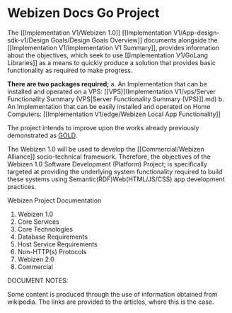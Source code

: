 # Webizen Docs Go Project
The [[Implementation V1/Webizen 1.0]] [[Implementation V1/App-design-sdk-v1/Design Goals/Design Goals Overview]] documents alongside the [[Implementation V1/Implementation V1 Summary]], provides information about the objectives, which seek to use [[Implementation V1/GoLang Libraries]] as a means to quickly produce a solution that provides basic functionality as required to make progress.

**There are two packages required;**
a. An Implementation that can be installed and operated on a VPS:  [[VPS)](Implementation V1/vps/Server Functionality Summary (VPS|Server Functionality Summary (VPS)]].md)
b. An Implementation that can be easily installed and operated on Home Computers: [[Implementation V1/edge/Webizen Local App Functionality]] 

The project intends to improve upon the works already previously demonstrated as [GOLD](https://github.com/linkeddata/gold). 

The Webizen 1.0 will be used to develop the [[Commercial/Webizen Alliance]] socio-technical framework.  Therefore, the objectives of the Webizen 1.0 Software Development (Platform) Project; is specifically targeted at providing the underlying system functionality required to build these systems using Semantic(RDF)Web(HTML/JS/CSS) app development practices.

Webizen Project Documentation

1. Webizen 1.0 
3. Core Services
4. Core Technologies
5. Database Requirements
6. Host Service Requirements
7. Non-HTTP(s) Protocols
8. Webizen 2.0
9. Commercial


DOCUMENT NOTES:

Some content is produced through the use of information obtained from wikipedia.  The links are provided to the articles, where this is the case.
